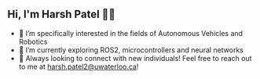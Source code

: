 ## Hi, I'm Harsh Patel 👋🏽

* 👀 I’m specifically interested in the fields of Autonomous Vehicles and Robotics
* 🤖 I’m currently exploring ROS2, microcontrollers and neural networks
* 💭 Always looking to connect with new individuals! Feel free to reach out to me at harsh.patel2@uwaterloo.ca!
